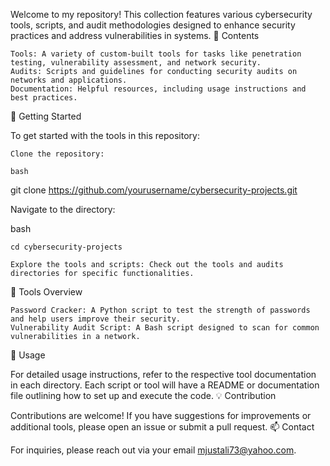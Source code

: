 Welcome to my repository! This collection features various cybersecurity tools, scripts, and audit methodologies designed to enhance security practices and address vulnerabilities in systems.
📂 Contents

    Tools: A variety of custom-built tools for tasks like penetration testing, vulnerability assessment, and network security.
    Audits: Scripts and guidelines for conducting security audits on networks and applications.
    Documentation: Helpful resources, including usage instructions and best practices.

🚀 Getting Started

To get started with the tools in this repository:

    Clone the repository:

    bash

git clone https://github.com/yourusername/cybersecurity-projects.git

Navigate to the directory:

bash

    cd cybersecurity-projects

    Explore the tools and scripts: Check out the tools and audits directories for specific functionalities.

🔧 Tools Overview

    Password Cracker: A Python script to test the strength of passwords and help users improve their security.
    Vulnerability Audit Script: A Bash script designed to scan for common vulnerabilities in a network.

📝 Usage

For detailed usage instructions, refer to the respective tool documentation in each directory. Each script or tool will have a README or documentation file outlining how to set up and execute the code.
💡 Contribution

Contributions are welcome! If you have suggestions for improvements or additional tools, please open an issue or submit a pull request.
📫 Contact

For inquiries, please reach out via your email mjustali73@yahoo.com.
